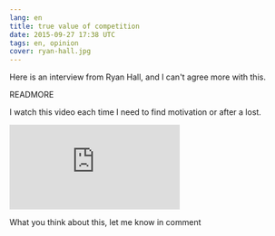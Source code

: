 ```yaml
---
lang: en
title: true value of competition
date: 2015-09-27 17:38 UTC
tags: en, opinion
cover: ryan-hall.jpg
---
```


Here is an interview from Ryan Hall, and I can't agree more with this. 

READMORE

I watch this video each time I need to find motivation or after a lost. 

<iframe src="https://www.youtube.com/embed/94MBVD_tZeU" frameborder="0" allowfullscreen></iframe>

What you think about this, let me know in comment